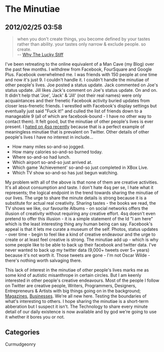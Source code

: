 # The Minutiae
## 2012/02/25 03:58

> when you don't create things, you become defined by your tastes rather
> than ability. your tastes only narrow & exclude people. so create.  
> -- [Why The Lucky Stiff][1]

I've been retreating to the online equivalent of a Man Cave (my Blog)
over the past few months. I withdrew from Facebook, FourSquare and
Google Plus. Facebook overwhelmed me. I was friends with 150 people at
one time and now it's just 9. I couldn't handle it. I couldn't handle
the minutiae of other people's lives. Joe posted a status update. Jack
commented on Joe's status update. Jill likes Jack's comment on Joe's
status update. On and on. It didn't help that 'Joe', 'Jack' & 'Jill'
(not their real names) were only acquaintances and their frenetic
Facebook activity buried updates from closer less-frenetic friends. I
wrestled with Facebook's display settings but eventually just said
"Fuck it!" and culled the list of friends down to a manageable 9 (all
of which are facebook-bound - I have no other way to contact them). It
felt good, but the minutiae of other people's lives is ever present. I
[hated on 4sq recently][2] because that is a perfect example of
meaningless minutiae that is prevalent on Twitter. Other details of
other people's lives I have no interest in include...

 * How many miles so-and-so jogged.
 * How many calories so-and-so burned today.
 * Where so-and-so had lunch.
 * Which airport so-and-so just arrived at.
 * Which game 'Achievement' so-and-so just completed in XBox Live. 
 * Which TV show so-and-so has just begun watching.
 
My problem with all of the above is that none of them are creative
activities. It's all about consumption and taste. I don't hate 4sq per
se, I hate what it represents; the logical endpoint in the trend
towards sharing the minutiae of our lives. The urge to share the
minute details is strong because it is a substitute for actual real
creativity. Sharing tastes - the books we read, the TV shows we like,
our favourite Albums - on social networks offers the illusion of
creativity without requiring any creative effort. 4sq doesn't even
pretend to offer this illusion - it is a simple statement of the Id "I
am here" which is the least interesting thing any human being can
say. Facebook's appeal is that it lets me curate a museum of the
self. Photos, status updates - over time - begin to feel like a kind
of creative endeavour and the urge to create or at least feel creative
is strong. The minutiae add up - which is why some people like to be
able to back up their facebook and twitter data. I've never wanted to
back up my twitter data (9,000+ tweets over 5+ years) because it's not
worth it. Those tweets are gone - I'm not Oscar Wilde - there's
nothing worth salvaging there.

This lack of interest in the minutiae of other people's lives marks me
as some kind of autistic misanthrope in certain circles. But I am
keenly interested in other people's creative endeavours. Most of the
people I follow on Twitter are creative people, Writers, Programmers,
Designers, Entrepreneurs & Artists with big things going on in the
background; [Magazines][], [Businesses][]. We're all new here. Testing
the boundaries of what's interesting to others. I hope sharing the
minutiae is a short-term abberation but I suspect it isn't. The
Technology to share every minute detail of our daily existence is now
available and by god we're going to use it whether it bores you or
not. 

[1]: http://www.joeydevilla.com/2008/08/08/why-the-lucky-stiff-on-why-you-should-create/
[2]: Tweeting-In-Absentia.html
[Magazines]: http://readidea.com
[Businesses]: http://loudervoice.com

## Categories
Curmudgeonry